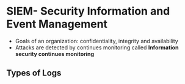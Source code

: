# SIEM- Security Information and Event Management

- Goals of an organization: confidentiality, integrity and availability
- Attacks are detected by continues monitoring called **Information security continues monitoring**

## Types of Logs

